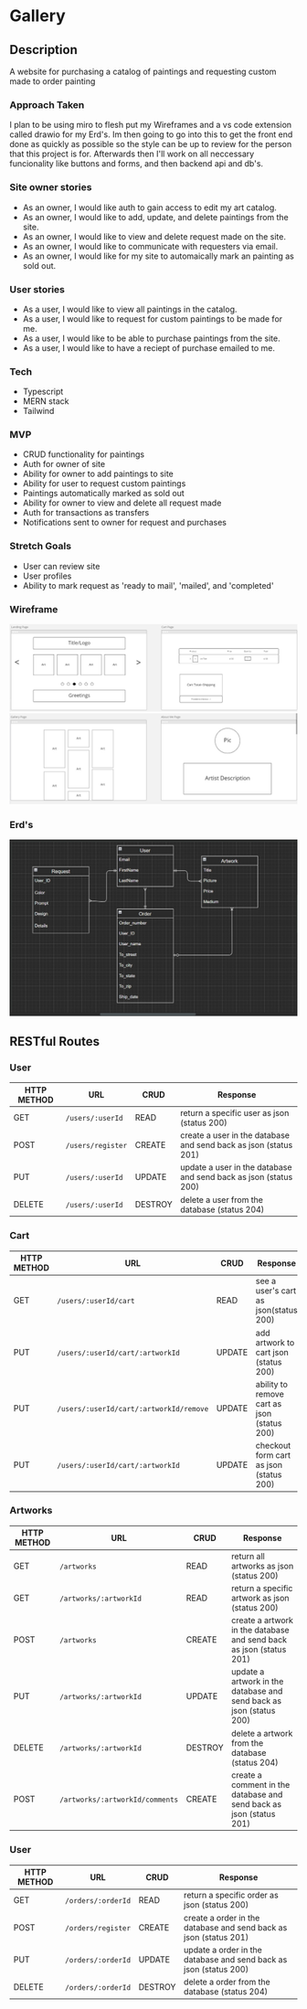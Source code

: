 # Gallery

## Description
A website for purchasing a catalog of paintings and requesting custom made to order painting

### Approach Taken
I plan to be using miro to flesh put my Wireframes and a vs code extension called drawio for my Erd's. Im then going to go into this to get the front end done as quickly as possible so the style can be up to review for the person that this project is for. Afterwards then I'll work on all neccessary funcionality like buttons and forms, and then backend api and db's.

### Site owner stories
- As an owner, I would like auth to gain access to edit my art catalog.
- As an owner, I would like to add, update, and delete paintings from the site.
- As an owner, I would like to view and delete request made on the site.
- As an owner, I would like to communicate with requesters via email.
- As an owner, I would like for my site to automaically mark an painting as sold out.

### User stories
- As a user, I would like to view all paintings in the catalog.
- As a user, I would like to request for custom paintings to be made for me.
- As a user, I would like to be able to purchase paintings from the site.
- As a user, I would like to have a reciept of purchase emailed to me.

### Tech
- Typescript
- MERN stack 
- Tailwind

### MVP

- CRUD functionality for paintings
- Auth for owner of site 
- Ability for owner to add paintings to site
- Ability for user to request custom paintings
- Paintings automatically marked as sold out
- Ability for owner to view and delete all request made
- Auth for transactions as transfers
- Notifications sent to owner for request and purchases

### Stretch Goals
- User can review site
- User profiles
- Ability to mark request as 'ready to mail', 'mailed', and 'completed'

### Wireframe

![](./imgs/landing-cart.jpg)
![](./imgs/gallery-aboutme.jpg)

### Erd's

![](./imgs/Gallery-Erd.jpg)


## RESTful Routes


### User
| HTTP METHOD | URL              | CRUD    | Response                              |
| ----------- | ---------------- | ------- | ------------------------------------- |
| GET | `/users/:userId` | READ | return a specific user as json (status 200) |
| POST | `/users/register` | CREATE | create a user in the database and send back as json (status 201) |
| PUT | `/users/:userId` | UPDATE | update a user in the database and send back as json (status 200) |
| DELETE | `/users/:userId` | DESTROY | delete a user from the database (status 204) |


### Cart
| HTTP METHOD | URL              | CRUD    | Response                              |
| ----------- | ---------------- | ------- | ------------------------------------- |
| GET | `/users/:userId/cart` | READ | see a user's cart as json(status 200) |
| PUT | `/users/:userId/cart/:artworkId` | UPDATE | add artwork to cart json (status 200) |
| PUT | `/users/:userId/cart/:artworkId/remove` | UPDATE | ability to remove cart as json (status 200) |
| PUT | `/users/:userId/cart/:artworkId` | UPDATE | checkout form cart as json (status 200) |


### Artworks
| HTTP METHOD | URL              | CRUD    | Response                              |
| ----------- | ---------------- | ------- | ------------------------------------- |
| GET | `/artworks` | READ | return all artworks as json (status 200) |
| GET | `/artworks/:artworkId` | READ | return a specific artwork as json (status 200) |
| POST | `/artworks` | CREATE | create a artwork in the database and send back as json (status 201) |
| PUT | `/artworks/:artworkId` | UPDATE | update a artwork in the database and send back as json (status 200) 
| DELETE | `/artworks/:artworkId` | DESTROY | delete a artwork from the database (status 204) |
| POST | `/artworks/:artworkId/comments` | CREATE | create a comment in the database and send back as json (status 201) |

### User
| HTTP METHOD | URL              | CRUD    | Response                              |
| ----------- | ---------------- | ------- | ------------------------------------- |
| GET | `/orders/:orderId` | READ | return a specific order as json (status 200) |
| POST | `/orders/register` | CREATE | create a order in the database and send back as json (status 201) |
| PUT | `/orders/:orderId` | UPDATE | update a order in the database and send back as json (status 200) |
| DELETE | `/orders/:orderId` | DESTROY | delete a order from the database (status 204) |

<!-- ### Sources -->
